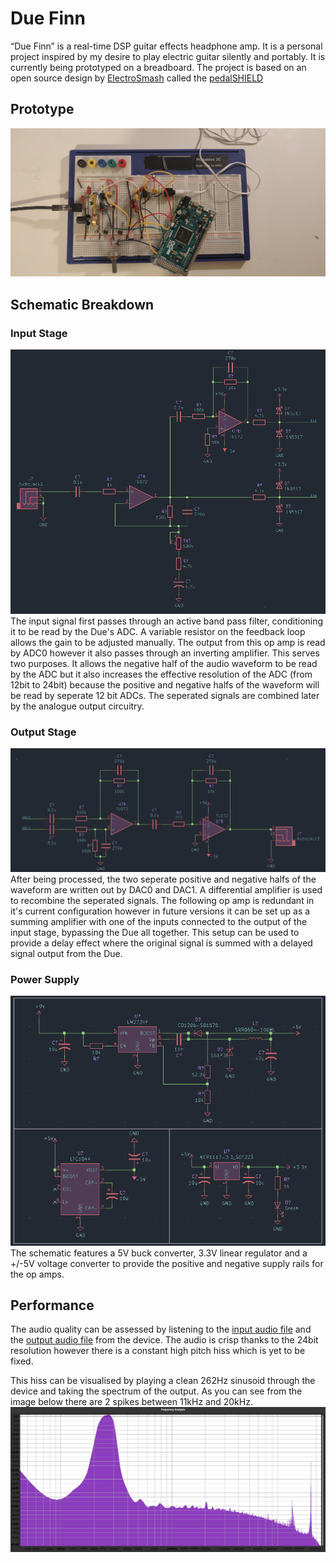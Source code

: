 # Due Finn
“Due Finn” is a real-time DSP guitar effects headphone amp. It is a personal project inspired by my desire to play electric guitar silently and portably. It is currently being prototyped on a breadboard.
The project is based on an open source design by [ElectroSmash](https://www.electrosmash.com/) called the [pedalSHIELD](https://www.electrosmash.com/pedalshield)

## Prototype
![](images/Prototype.jpg)

## Schematic Breakdown
### Input Stage
![](images/Input.png)
The input signal first passes through an active band pass filter, conditioning it to be read by the Due's ADC. A variable resistor on the feedback loop allows the gain to be adjusted manually. The output from this op amp is read by ADC0 however it also passes through an inverting amplifier. This serves two purposes. It allows the negative half of the audio waveform to be read by the ADC but it also increases the effective resolution of the ADC (from 12bit to 24bit) because the positive and negative halfs of the waveform will be read by seperate 12 bit ADCs. The seperated signals are combined later by the analogue output circuitry.

### Output Stage
![](images/Output.png)
After being processed, the two seperate positive and negative halfs of the waveform are written out by DAC0 and DAC1. A differential amplifier is used to recombine the seperated signals. The following op amp is redundant in it's current configuration however in future versions it can be set up as a summing amplifier with one of the inputs connected to the output of the input stage, bypassing the Due all together. This setup can be used to provide a delay effect where the original signal is summed with a delayed signal output from the Due.

### Power Supply
![](images/Power.png)
The schematic features a 5V buck converter, 3.3V linear regulator and a +/-5V voltage converter to provide the positive and negative supply rails for the op amps.

## Performance
The audio quality can be assessed by listening to the [input audio file](test/GuitarSample/Sample.wav) and the [output audio file](test/GuitarSample/SampleThroughDue.wav) from the device. The audio is crisp thanks to the 24bit resolution however there is a constant high pitch hiss which is yet to be fixed.

This hiss can be visualised by playing a clean 262Hz sinusoid through the device and taking the spectrum of the output. As you can see from the image below there are 2 spikes between 11kHz and 20kHz.
![](test/MiddleC/spectrum.png)
